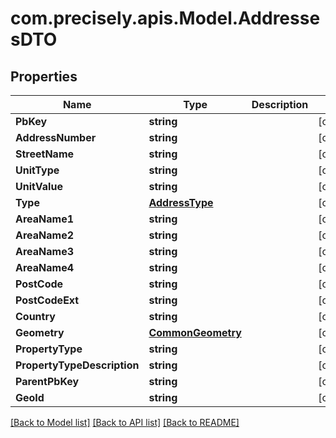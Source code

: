 # com.precisely.apis.Model.AddressesDTO
## Properties

Name | Type | Description | Notes
------------ | ------------- | ------------- | -------------
**PbKey** | **string** |  | [optional] 
**AddressNumber** | **string** |  | [optional] 
**StreetName** | **string** |  | [optional] 
**UnitType** | **string** |  | [optional] 
**UnitValue** | **string** |  | [optional] 
**Type** | [**AddressType**](AddressType.md) |  | [optional] 
**AreaName1** | **string** |  | [optional] 
**AreaName2** | **string** |  | [optional] 
**AreaName3** | **string** |  | [optional] 
**AreaName4** | **string** |  | [optional] 
**PostCode** | **string** |  | [optional] 
**PostCodeExt** | **string** |  | [optional] 
**Country** | **string** |  | [optional] 
**Geometry** | [**CommonGeometry**](CommonGeometry.md) |  | [optional] 
**PropertyType** | **string** |  | [optional] 
**PropertyTypeDescription** | **string** |  | [optional] 
**ParentPbKey** | **string** |  | [optional] 
**GeoId** | **string** |  | [optional] 

[[Back to Model list]](../README.md#documentation-for-models) [[Back to API list]](../README.md#documentation-for-api-endpoints) [[Back to README]](../README.md)

